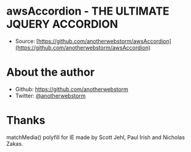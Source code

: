 awsAccordion - THE ULTIMATE JQUERY ACCORDION
============================================
* Source: [https://github.com/anotherwebstorm/awsAccordion](https://github.com/anotherwebstorm/awsAccordion)


About the author
================

* Github: https://github.com/anotherwebstorm
* Twitter: [@anotherwebstorm](http://twitter.com/anotherwebstorm)


Thanks
================

matchMedia() polyfill for IE made by Scott Jehl, Paul Irish and Nicholas Zakas.
